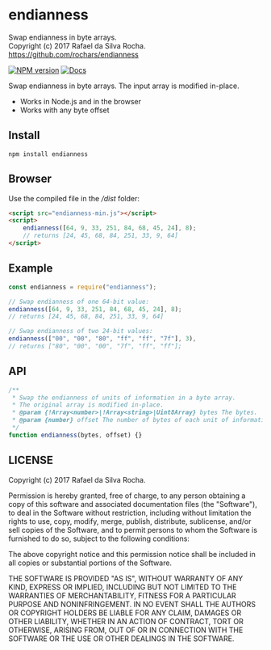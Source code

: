 # endianness
Swap endianness in byte arrays.  
Copyright (c) 2017 Rafael da Silva Rocha.  
https://github.com/rochars/endianness  

[![NPM version](https://img.shields.io/npm/v/endianness.svg?style=for-the-badge)](https://www.npmjs.com/package/endianness) [![Docs](https://img.shields.io/badge/docs-online-blue.svg?style=for-the-badge)](https://rochars.github.io/endianness/index.html)

Swap endianness in byte arrays. The input array is modified in-place.

- Works in Node.js and in the browser
- Works with any byte offset

## Install
```
npm install endianness
```

## Browser
Use the compiled file in the */dist* folder:
```html
<script src="endianness-min.js"></script>
<script>
    endianness([64, 9, 33, 251, 84, 68, 45, 24], 8);
    // returns [24, 45, 68, 84, 251, 33, 9, 64]
</script>
```

## Example
```javascript
const endianness = require("endianness");

// Swap endianness of one 64-bit value:
endianness([64, 9, 33, 251, 84, 68, 45, 24], 8);
// returns [24, 45, 68, 84, 251, 33, 9, 64]

// Swap endianness of two 24-bit values:
endianness(["00", "00", "80", "ff", "ff", "7f"], 3),
// returns ["80", "00", "00", "7f", "ff", "ff"];
```

## API
```javascript
/**
 * Swap the endianness of units of information in a byte array.
 * The original array is modified in-place.
 * @param {!Array<number>|!Array<string>|Uint8Array} bytes The bytes.
 * @param {number} offset The number of bytes of each unit of information.
 */
function endianness(bytes, offset) {}
```

## LICENSE
Copyright (c) 2017 Rafael da Silva Rocha.

Permission is hereby granted, free of charge, to any person obtaining
a copy of this software and associated documentation files (the
"Software"), to deal in the Software without restriction, including
without limitation the rights to use, copy, modify, merge, publish,
distribute, sublicense, and/or sell copies of the Software, and to
permit persons to whom the Software is furnished to do so, subject to
the following conditions:

The above copyright notice and this permission notice shall be
included in all copies or substantial portions of the Software.

THE SOFTWARE IS PROVIDED "AS IS", WITHOUT WARRANTY OF ANY KIND,
EXPRESS OR IMPLIED, INCLUDING BUT NOT LIMITED TO THE WARRANTIES OF
MERCHANTABILITY, FITNESS FOR A PARTICULAR PURPOSE AND
NONINFRINGEMENT. IN NO EVENT SHALL THE AUTHORS OR COPYRIGHT HOLDERS BE
LIABLE FOR ANY CLAIM, DAMAGES OR OTHER LIABILITY, WHETHER IN AN ACTION
OF CONTRACT, TORT OR OTHERWISE, ARISING FROM, OUT OF OR IN CONNECTION
WITH THE SOFTWARE OR THE USE OR OTHER DEALINGS IN THE SOFTWARE.
